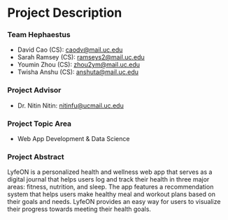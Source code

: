 # Project Description

### Team Hephaestus
- David Cao (CS): caodv@mail.uc.edu
- Sarah Ramsey (CS): ramseys2@mail.uc.edu
- Youmin Zhou (CS): zhou2ym@mail.uc.edu
- Twisha Anshu (CS): anshuta@mail.uc.edu

### Project Advisor
- Dr. Nitin Nitin: nitinfu@ucmail.uc.edu

### Project Topic Area
- Web App Development & Data Science

### Project Abstract
LyfeON is a personalized health and wellness web app that serves as a digital journal that helps users log and track their health in three major areas: fitness, nutrition, and sleep. The app features a recommendation system that helps users make healthy meal and workout plans based on their goals and needs. LyfeON provides an easy way for users to visualize their progress towards meeting their health goals.
